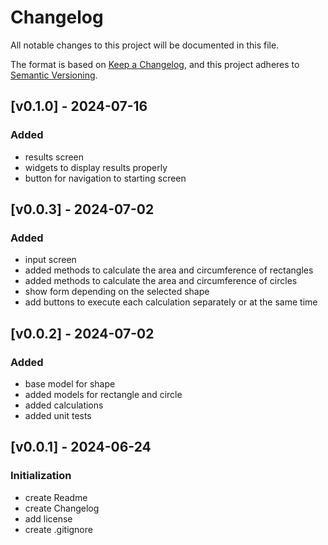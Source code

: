 # Changelog

All notable changes to this project will be documented in this file.

The format is based on [Keep a Changelog](https://keepachangelog.com/en/1.1.0/),
and this project adheres to [Semantic Versioning](https://semver.org/spec/v2.0.0.html).
  

## [v0.1.0] - 2024-07-16

### Added

- results screen
- widgets to display results properly
- button for navigation to starting screen

## [v0.0.3] - 2024-07-02

### Added

- input screen
- added methods to calculate the area and circumference of rectangles
- added methods to calculate the area and circumference of circles
- show form depending on the selected shape
- add buttons to execute each calculation separately or at the same time

## [v0.0.2] - 2024-07-02

### Added

- base model for shape
- added models for rectangle and circle
- added calculations
- added unit tests

## [v0.0.1] - 2024-06-24

### Initialization

- create Readme
- create Changelog
- add license
- create .gitignore
